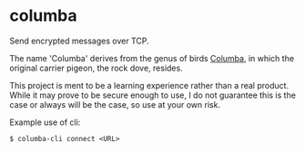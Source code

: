# columba

Send encrypted messages over TCP.

The name 'Columba' derives from the genus of birds [Columba](https://en.wikipedia.org/wiki/Columba_(bird)), in which the original carrier pigeon, the rock dove, resides.

This project is ment to be a learning experience rather than a real product. While it may prove to be secure enough to use, I do not guarantee this is the case or always will be the case, so use at your own risk.

Example use of cli:

```
$ columba-cli connect <URL>
```
